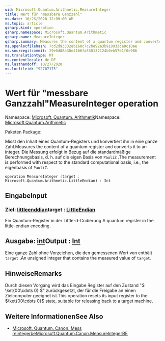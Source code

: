 ```yaml
---
uid: Microsoft.Quantum.Arithmetic.MeasureInteger
title: Wert für "messbare Ganzzahl"
ms.date: 10/26/2020 12:00:00 AM
ms.topic: article
qsharp.kind: operation
qsharp.namespace: Microsoft.Quantum.Arithmetic
qsharp.name: MeasureInteger
qsharp.summary: Measures the content of a quantum register and converts it to an integer. The measurement is performed with respect to the standard computational basis, i.e., the eigenbasis of `PauliZ`.
ms.openlocfilehash: 7cd2d93332eb168c7c2be92a3b910033ca8c10ae
ms.sourcegitcommit: 29e0d88a30e4166fa580132124b0eb57e1f0e986
ms.translationtype: MT
ms.contentlocale: de-DE
ms.lasthandoff: 10/27/2020
ms.locfileid: "92707175"
---
```

# <a name="measureinteger-operation"></a><span data-ttu-id="fb54b-102">Wert für "messbare Ganzzahl"</span><span class="sxs-lookup"><span data-stu-id="fb54b-102">MeasureInteger operation</span></span>

<span data-ttu-id="fb54b-103">Namespace: [Microsoft. Quantum. Arithmetik](xref:Microsoft.Quantum.Arithmetic)</span><span class="sxs-lookup"><span data-stu-id="fb54b-103">Namespace: [Microsoft.Quantum.Arithmetic](xref:Microsoft.Quantum.Arithmetic)</span></span>

<span data-ttu-id="fb54b-104">Paketen [](https://nuget.org/packages/)</span><span class="sxs-lookup"><span data-stu-id="fb54b-104">Package: [](https://nuget.org/packages/)</span></span>


<span data-ttu-id="fb54b-105">Misst den Inhalt eines Quantum-Registers und konvertiert ihn in eine ganze Zahl.</span><span class="sxs-lookup"><span data-stu-id="fb54b-105">Measures the content of a quantum register and converts it to an integer.</span></span> <span data-ttu-id="fb54b-106">Die Messung erfolgt in Bezug auf die standardmäßige Berechnungsbasis, d. h. auf die eigen Basis von `PauliZ` .</span><span class="sxs-lookup"><span data-stu-id="fb54b-106">The measurement is performed with respect to the standard computational basis, i.e., the eigenbasis of `PauliZ`.</span></span>

```qsharp
operation MeasureInteger (target : Microsoft.Quantum.Arithmetic.LittleEndian) : Int
```


## <a name="input"></a><span data-ttu-id="fb54b-107">Eingabe</span><span class="sxs-lookup"><span data-stu-id="fb54b-107">Input</span></span>

### <a name="target--littleendian"></a><span data-ttu-id="fb54b-108">Ziel: [littleenddian](xref:Microsoft.Quantum.Arithmetic.LittleEndian)</span><span class="sxs-lookup"><span data-stu-id="fb54b-108">target : [LittleEndian](xref:Microsoft.Quantum.Arithmetic.LittleEndian)</span></span>

<span data-ttu-id="fb54b-109">Ein Quantum-Register in der Little-d-Codierung.</span><span class="sxs-lookup"><span data-stu-id="fb54b-109">A quantum register in the little-endian encoding.</span></span>



## <a name="output--int"></a><span data-ttu-id="fb54b-110">Ausgabe: [int](xref:microsoft.quantum.lang-ref.int)</span><span class="sxs-lookup"><span data-stu-id="fb54b-110">Output : [Int](xref:microsoft.quantum.lang-ref.int)</span></span>

<span data-ttu-id="fb54b-111">Eine ganze Zahl ohne Vorzeichen, die den gemessenen Wert von enthält `target` .</span><span class="sxs-lookup"><span data-stu-id="fb54b-111">An unsigned integer that contains the measured value of `target`.</span></span>

## <a name="remarks"></a><span data-ttu-id="fb54b-112">Hinweise</span><span class="sxs-lookup"><span data-stu-id="fb54b-112">Remarks</span></span>

<span data-ttu-id="fb54b-113">Durch diesen Vorgang wird das Eingabe Register auf den Zustand "$ \ket{00\cdots 0} $" zurückgesetzt, der für die Freigabe an einen Zielcomputer geeignet ist.</span><span class="sxs-lookup"><span data-stu-id="fb54b-113">This operation resets its input register to the $\ket{00\cdots 0}$ state, suitable for releasing back to a target machine.</span></span>

## <a name="see-also"></a><span data-ttu-id="fb54b-114">Weitere Informationen</span><span class="sxs-lookup"><span data-stu-id="fb54b-114">See Also</span></span>

- [<span data-ttu-id="fb54b-115">Microsoft. Quantum. Canon. Mess reintegerbe</span><span class="sxs-lookup"><span data-stu-id="fb54b-115">Microsoft.Quantum.Canon.MeasureIntegerBE</span></span>](xref:Microsoft.Quantum.Canon.MeasureIntegerBE)